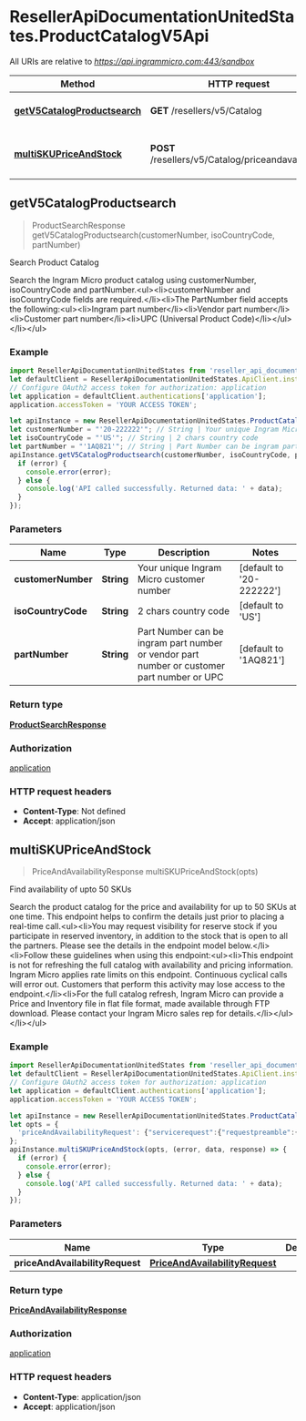 # ResellerApiDocumentationUnitedStates.ProductCatalogV5Api

All URIs are relative to *https://api.ingrammicro.com:443/sandbox*

Method | HTTP request | Description
------------- | ------------- | -------------
[**getV5CatalogProductsearch**](ProductCatalogV5Api.md#getV5CatalogProductsearch) | **GET** /resellers/v5/Catalog | Search Product Catalog
[**multiSKUPriceAndStock**](ProductCatalogV5Api.md#multiSKUPriceAndStock) | **POST** /resellers/v5/Catalog/priceandavailability | Find availability of upto 50 SKUs



## getV5CatalogProductsearch

> ProductSearchResponse getV5CatalogProductsearch(customerNumber, isoCountryCode, partNumber)

Search Product Catalog

Search the Ingram Micro product catalog using customerNumber, isoCountryCode and partNumber.&lt;ul&gt;&lt;li&gt;customerNumber and isoCountryCode fields are required.&lt;/li&gt;&lt;li&gt;The PartNumber field accepts the following:&lt;ul&gt;&lt;li&gt;Ingram part number&lt;/li&gt;&lt;li&gt;Vendor part number&lt;/li&gt;&lt;li&gt;Customer part number&lt;/li&gt;&lt;li&gt;UPC (Universal Product Code)&lt;/li&gt;&lt;/ul&gt;&lt;/li&gt;&lt;/ul&gt;

### Example

```javascript
import ResellerApiDocumentationUnitedStates from 'reseller_api_documentation_united_states';
let defaultClient = ResellerApiDocumentationUnitedStates.ApiClient.instance;
// Configure OAuth2 access token for authorization: application
let application = defaultClient.authentications['application'];
application.accessToken = 'YOUR ACCESS TOKEN';

let apiInstance = new ResellerApiDocumentationUnitedStates.ProductCatalogV5Api();
let customerNumber = "'20-222222'"; // String | Your unique Ingram Micro customer number
let isoCountryCode = "'US'"; // String | 2 chars country code
let partNumber = "'1AQ821'"; // String | Part Number can be ingram part number or vendor part number or customer part number or UPC
apiInstance.getV5CatalogProductsearch(customerNumber, isoCountryCode, partNumber, (error, data, response) => {
  if (error) {
    console.error(error);
  } else {
    console.log('API called successfully. Returned data: ' + data);
  }
});
```

### Parameters


Name | Type | Description  | Notes
------------- | ------------- | ------------- | -------------
 **customerNumber** | **String**| Your unique Ingram Micro customer number | [default to &#39;20-222222&#39;]
 **isoCountryCode** | **String**| 2 chars country code | [default to &#39;US&#39;]
 **partNumber** | **String**| Part Number can be ingram part number or vendor part number or customer part number or UPC | [default to &#39;1AQ821&#39;]

### Return type

[**ProductSearchResponse**](ProductSearchResponse.md)

### Authorization

[application](../README.md#application)

### HTTP request headers

- **Content-Type**: Not defined
- **Accept**: application/json


## multiSKUPriceAndStock

> PriceAndAvailabilityResponse multiSKUPriceAndStock(opts)

Find availability of upto 50 SKUs

Search the product catalog for the price and availability for up to 50 SKUs at one time. This endpoint helps to confirm the details just prior to placing a real-time call.&lt;ul&gt;&lt;li&gt;You may request visibility for reserve stock if you participate in reserved inventory, in addition to the stock that is open to all the partners. Please see the details in the endpoint model below.&lt;/li&gt;&lt;li&gt;Follow these guidelines when using this endpoint:&lt;ul&gt;&lt;li&gt;This endpoint is not for refreshing the full catalog with availability and pricing information. Ingram Micro applies rate limits on this endpoint. Continuous cyclical calls will error out. Customers that perform this activity may lose access to the endpoint.&lt;/li&gt;&lt;li&gt;For the full catalog refresh, Ingram Micro can provide a Price and Inventory file in flat file format, made available through FTP download. Please contact your Ingram Micro sales rep for details.&lt;/li&gt;&lt;/ul&gt;&lt;/li&gt;&lt;/ul&gt;

### Example

```javascript
import ResellerApiDocumentationUnitedStates from 'reseller_api_documentation_united_states';
let defaultClient = ResellerApiDocumentationUnitedStates.ApiClient.instance;
// Configure OAuth2 access token for authorization: application
let application = defaultClient.authentications['application'];
application.accessToken = 'YOUR ACCESS TOKEN';

let apiInstance = new ResellerApiDocumentationUnitedStates.ProductCatalogV5Api();
let opts = {
  'priceAndAvailabilityRequest': {"servicerequest":{"requestpreamble":{"customernumber":"20-222223","isocountrycode":"US"},"priceandstockrequest":{"showwarehouseavailability":"True","extravailabilityflag":"Y","item":[{"ingrampartnumber":"TB6489","quantity":1},{"ingrampartnumber":"1AQ821","quantity":1}],"includeallsystems":false}}} // PriceAndAvailabilityRequest | 
};
apiInstance.multiSKUPriceAndStock(opts, (error, data, response) => {
  if (error) {
    console.error(error);
  } else {
    console.log('API called successfully. Returned data: ' + data);
  }
});
```

### Parameters


Name | Type | Description  | Notes
------------- | ------------- | ------------- | -------------
 **priceAndAvailabilityRequest** | [**PriceAndAvailabilityRequest**](PriceAndAvailabilityRequest.md)|  | [optional] 

### Return type

[**PriceAndAvailabilityResponse**](PriceAndAvailabilityResponse.md)

### Authorization

[application](../README.md#application)

### HTTP request headers

- **Content-Type**: application/json
- **Accept**: application/json

